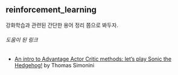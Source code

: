 ## reinforcement_learning

강화학습과 관련된 간단한 용어 정리 쯤으로 봐두자.


###### 도움이 된 링크
- [An intro to Advantage Actor Critic methods: let’s play Sonic the Hedgehog!](https://medium.freecodecamp.org/an-intro-to-advantage-actor-critic-methods-lets-play-sonic-the-hedgehog-86d6240171d)
by Thomas Simonini
